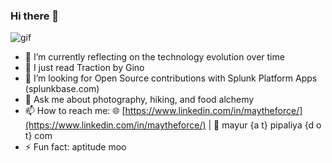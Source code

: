 ### Hi there 👋

![gif](https://media3.giphy.com/media/FPbnShq1h1IS5FQyPD/giphy.gif)

- 🔭 I’m currently reflecting on the technology evolution over time
- 🌱 I just read Traction by Gino
- 👯 I’m looking for Open Source contributions with Splunk Platform Apps (splunkbase.com)
- 💬 Ask me about photography, hiking, and food alchemy
- 📫 How to reach me: 🌐 [https://www.linkedin.com/in/maytheforce/](https://www.linkedin.com/in/maytheforce/) | 📧 mayur {a t} pipaliya {d o t} com
- ⚡ Fun fact: aptitude moo
